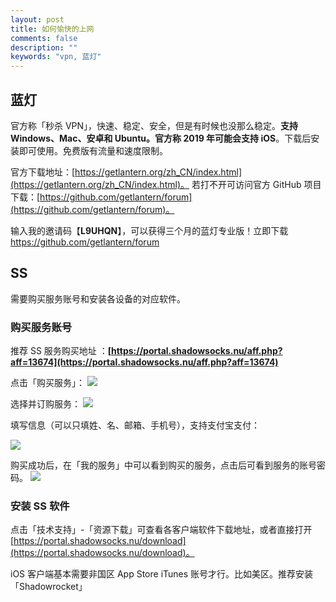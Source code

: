 ```yaml
---
layout: post
title: 如何愉快的上网
comments: false
description: ""
keywords: "vpn, 蓝灯"
---
```


## 蓝灯

官方称「秒杀 VPN」，快速、稳定、安全，但是有时候也没那么稳定。**支持 Windows、Mac、安卓和 Ubuntu。官方称 2019 年可能会支持 iOS**。下载后安装即可使用。免费版有流量和速度限制。

官方下载地址：[https://getlantern.org/zh_CN/index.html](https://getlantern.org/zh_CN/index.html)。
若打不开可访问官方 GitHub 项目下载：[https://github.com/getlantern/forum](https://github.com/getlantern/forum)。

输入我的邀请码【**L9UHQN**】，可以获得三个月的蓝灯专业版！立即下载 https://github.com/getlantern/forum


## SS

需要购买服务账号和安装各设备的对应软件。

### 购买服务账号

推荐 SS 服务购买地址 ：**[https://portal.shadowsocks.nu/aff.php?aff=13674](https://portal.shadowsocks.nu/aff.php?aff=13674)**

点击「购买服务」：
![](./_image/2019-01-06/001.jpg)

选择并订购服务：
![](./_image/2019-01-06/002.jpg)

填写信息（可以只填姓、名、邮箱、手机号），支持支付宝支付：

![](./_image/2019-01-06/003_5.jpg)

购买成功后，在「我的服务」中可以看到购买的服务，点击后可看到服务的账号密码。
![](./_image/2019-01-06/006.jpg)

### 安装 SS 软件

点击「技术支持」-「资源下载」可查看各客户端软件下载地址，或者直接打开[https://portal.shadowsocks.nu/download](https://portal.shadowsocks.nu/download)。

iOS 客户端基本需要非国区 App Store iTunes 账号才行。比如美区。推荐安装「Shadowrocket」

